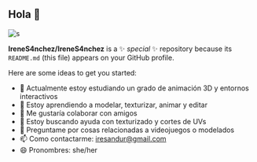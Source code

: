## Hola 👋
![s](https://github.com/user-attachments/assets/54bd2e46-c402-4e69-97e6-fd706d0d47a2)


**IreneS4nchez/IreneS4nchez** is a ✨ _special_ ✨ repository because its `README.md` (this file) appears on your GitHub profile.

Here are some ideas to get you started:

- 🔭 Actualmente estoy estudiando un grado de animación 3D y entornos interactivos 
- 🌱 Estoy aprendiendo a modelar, texturizar, animar y editar
- 👯 Me gustaría colaborar con amigos
- 🤔 Estoy buscando ayuda con texturizado y cortes de UVs
- 💬 Preguntame por cosas relacionadas a videojuegos o modelados
- 📫 Como contactarme: iresandur@gmail.com
- 😄 Pronombres: she/her
